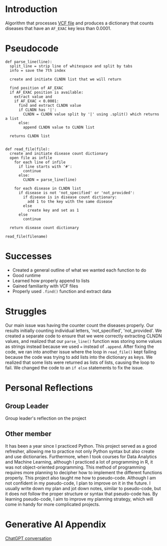 # Introduction
Algorithm that processes [VCF file](/clinvar_20190923_short.vcf) and produces a dictionary that counts diseases that have an `AF_EXAC` key less than 0.0001. 

# Pseudocode

```
def parse_line(line):
  split_line = strip line of whitespace and split by tabs
  info = save the 7th index

  create and initiate CLNDN list that we will return

  find position of AF_EXAC
  if AF_EXAC position is available:
    extract value and
    if AF_EXAC < 0.0001:
      find and extract CLNDN value
      if CLNDN has '|':
        CLNDN = CLNDN value split by '|' using .split() which returns a list
      else:
        append CLNDN value to CLNDN list
  
  returns CLNDN list
  

def read_file(file):
  create and initiate disease count dictionary
  open file as infile
    for each line of infile
      if line starts with '#':
        continue
      else:
        CLNDN = parse_line(line)

    for each disease in CLNDN list
      if disease is not 'not_specified' or 'not_provided':
        if disease is in disease count dictionary:
          add 1 to the key with the same disease
        else
          create key and set as 1
      else
        continue

  return disease count dictionary

read_file(filename)  
```

# Successes
* Created a general outline of what we wanted each function to do
* Good runtime
* Learned how properly append to lists
* Gained familiarity with VCF files
* Properly used `.find()` function and extract data

# Struggles
Our main issue was having the counter count the diseases properly. Our results initially counting individual letters, 'not_specified', 'not_provided'. We created a separate code to ensure that we were correctly extracting CLNDN values, and realized that our `parse_line()` function was storing some values as strings instead because we used `=` instead of `.append`. After fixing the code, we ran into another issue where the loop in `read_file()` kept failing because the code was trying to add lists into the dictionary as keys. We realized that some lists were returned as lists of lists, causing the loop to fail. We changed the code to an  `if else` statements to fix the issue.

# Personal Reflections
## Group Leader
Group leader's reflection on the project

## Other member
It has been a year since I practiced Python. This project served as a good refresher, allowing me to practice not only Python syntax but also create and use dictionaries. Furthermore, when I took courses for Data Analytics and Machine Learning, although I practiced a lot of programming in R, it was not object-oriented programming. This method of programming requires more planning to decipher how to implement the different functions properly. This project also taught me how to pseudo-code. Although I am not confident in my pseudo-code, I plan to improve on it in the future. I usually write down my plan and jot down notes, similar to pseudo-code, but it does not follow the proper structure or syntax that pseudo-code has. By learning pseudo-code, I aim to improve my planning strategy, which will come in handy for more complicated projects.

# Generative AI Appendix
[ChatGPT conversation](https://chatgpt.com/share/68c4af41-209c-800b-903e-1c02002b9cf0)
